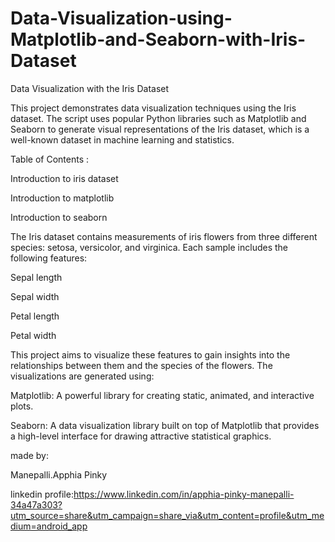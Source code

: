 # Data-Visualization-using-Matplotlib-and-Seaborn-with-Iris-Dataset

Data Visualization with the Iris Dataset

This project demonstrates data visualization techniques using the Iris dataset. The script uses popular Python libraries such as Matplotlib and Seaborn to generate visual representations of the Iris dataset, which is a well-known dataset in machine learning and statistics.

Table of Contents :

Introduction to iris dataset

Introduction to matplotlib

Introduction to seaborn


The Iris dataset contains measurements of iris flowers from three different species: setosa, versicolor, and virginica. Each sample includes the following features:

Sepal length

Sepal width

Petal length

Petal width

This project aims to visualize these features to gain insights into the relationships between them and the species of the flowers. The visualizations are generated using:

Matplotlib: A powerful library for creating static, animated, and interactive plots.

Seaborn: A data visualization library built on top of Matplotlib that provides a high-level interface for drawing attractive statistical graphics.



made by:

Manepalli.Apphia Pinky

linkedin profile:https://www.linkedin.com/in/apphia-pinky-manepalli-34a47a303?utm_source=share&utm_campaign=share_via&utm_content=profile&utm_medium=android_app
